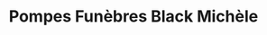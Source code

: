 ---
title: "Pompes Funèbres Black Michèle"
url: /montbronn/pompes-funebres-black-michele/
shop: directeurs de funérailles
---